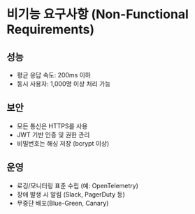 # 비기능 요구사항 (Non-Functional Requirements)

## 성능
- 평균 응답 속도: 200ms 이하
- 동시 사용자: 1,000명 이상 처리 가능

## 보안
- 모든 통신은 HTTPS를 사용
- JWT 기반 인증 및 권한 관리
- 비밀번호는 해싱 저장 (bcrypt 이상)

## 운영
- 로깅/모니터링 표준 수립 (예: OpenTelemetry)
- 장애 발생 시 알림 (Slack, PagerDuty 등)
- 무중단 배포(Blue-Green, Canary)
